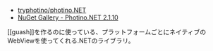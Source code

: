 - [tryphotino/photino.NET](https://github.com/tryphotino/photino.NET)
- [NuGet Gallery - Photino.NET 2.1.10](https://www.nuget.org/packages/Photino.NET/)

[[guash]]を作るのに使っている、プラットフォームごとにネイティブのWebViewを使ってくれる.NETのライブラリ。